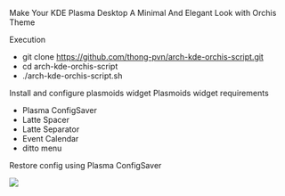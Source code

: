 Make Your KDE Plasma Desktop A Minimal And Elegant Look with Orchis Theme

Execution
- git clone https://github.com/thong-pvn/arch-kde-orchis-script.git
- cd arch-kde-orchis-script
- ./arch-kde-orchis-script.sh

Install and configure plasmoids widget
Plasmoids widget requirements
- Plasma ConfigSaver
- Latte Spacer
- Latte Separator
- Event Calendar
- ditto menu

Restore config using Plasma ConfigSaver

[![](https://img.youtube.com/vi/zfOe1Kfb4WE/0.jpg)](https://www.youtube.com/watch?v=zfOe1Kfb4WE)
